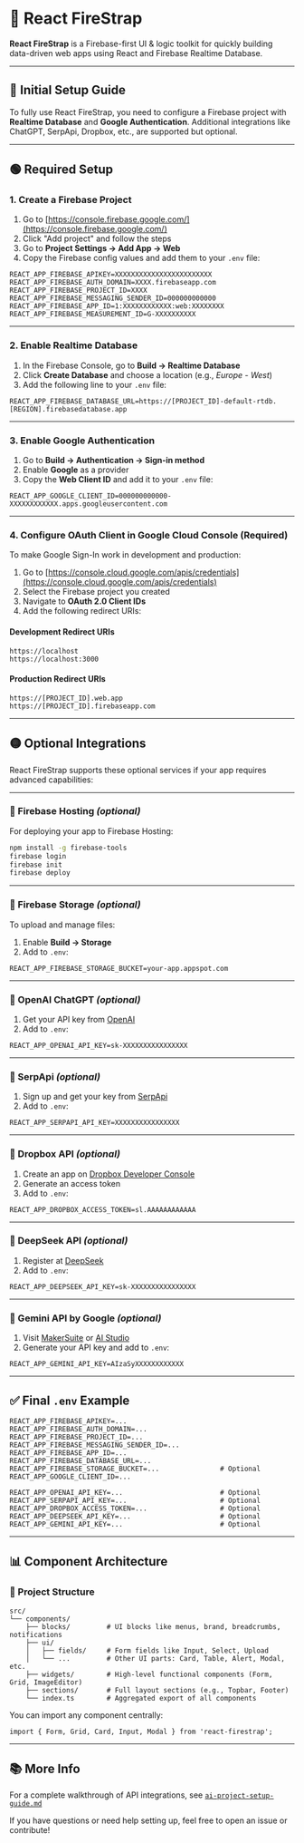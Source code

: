 # 🚀 React FireStrap

**React FireStrap** is a Firebase-first UI & logic toolkit for quickly building data-driven web apps using React and Firebase Realtime Database.

---

## 🔧 Initial Setup Guide

To fully use React FireStrap, you need to configure a Firebase project with **Realtime Database** and **Google Authentication**. Additional integrations like ChatGPT, SerpApi, Dropbox, etc., are supported but optional.

---

## 🟢 Required Setup

### 1. Create a Firebase Project

1. Go to [https://console.firebase.google.com/](https://console.firebase.google.com/)
2. Click "Add project" and follow the steps
3. Go to **Project Settings → Add App → Web**
4. Copy the Firebase config values and add them to your `.env` file:

```env
REACT_APP_FIREBASE_APIKEY=XXXXXXXXXXXXXXXXXXXXXXXX
REACT_APP_FIREBASE_AUTH_DOMAIN=XXXX.firebaseapp.com
REACT_APP_FIREBASE_PROJECT_ID=XXXX
REACT_APP_FIREBASE_MESSAGING_SENDER_ID=000000000000
REACT_APP_FIREBASE_APP_ID=1:XXXXXXXXXXXX:web:XXXXXXXX
REACT_APP_FIREBASE_MEASUREMENT_ID=G-XXXXXXXXXX
```

---

### 2. Enable Realtime Database

1. In the Firebase Console, go to **Build → Realtime Database**
2. Click **Create Database** and choose a location (e.g., *Europe - West*)
3. Add the following line to your `.env` file:

```env
REACT_APP_FIREBASE_DATABASE_URL=https://[PROJECT_ID]-default-rtdb.[REGION].firebasedatabase.app
```

---

### 3. Enable Google Authentication

1. Go to **Build → Authentication → Sign-in method**
2. Enable **Google** as a provider
3. Copy the **Web Client ID** and add it to your `.env` file:

```env
REACT_APP_GOOGLE_CLIENT_ID=000000000000-XXXXXXXXXXXX.apps.googleusercontent.com
```

---

### 4. Configure OAuth Client in Google Cloud Console (Required)

To make Google Sign-In work in development and production:

1. Go to [https://console.cloud.google.com/apis/credentials](https://console.cloud.google.com/apis/credentials)
2. Select the Firebase project you created
3. Navigate to **OAuth 2.0 Client IDs**
4. Add the following redirect URIs:

#### Development Redirect URIs

```
https://localhost
https://localhost:3000
```

#### Production Redirect URIs

```
https://[PROJECT_ID].web.app
https://[PROJECT_ID].firebaseapp.com
```

---

## 🟡 Optional Integrations

React FireStrap supports these optional services if your app requires advanced capabilities:

---

### 🔹 Firebase Hosting *(optional)*

For deploying your app to Firebase Hosting:

```bash
npm install -g firebase-tools
firebase login
firebase init
firebase deploy
```

---

### 🔹 Firebase Storage *(optional)*

To upload and manage files:

1. Enable **Build → Storage**
2. Add to `.env`:

```env
REACT_APP_FIREBASE_STORAGE_BUCKET=your-app.appspot.com
```

---

### 🔹 OpenAI ChatGPT *(optional)*

1. Get your API key from [OpenAI](https://platform.openai.com/)
2. Add to `.env`:

```env
REACT_APP_OPENAI_API_KEY=sk-XXXXXXXXXXXXXXXX
```

---

### 🔹 SerpApi *(optional)*

1. Sign up and get your key from [SerpApi](https://serpapi.com/)
2. Add to `.env`:

```env
REACT_APP_SERPAPI_API_KEY=XXXXXXXXXXXXXXXX
```

---

### 🔹 Dropbox API *(optional)*

1. Create an app on [Dropbox Developer Console](https://www.dropbox.com/developers/apps)
2. Generate an access token
3. Add to `.env`:

```env
REACT_APP_DROPBOX_ACCESS_TOKEN=sl.AAAAAAAAAAAA
```

---

### 🔹 DeepSeek API *(optional)*

1. Register at [DeepSeek](https://platform.deepseek.com/)
2. Add to `.env`:

```env
REACT_APP_DEEPSEEK_API_KEY=sk-XXXXXXXXXXXXXXXX
```

---

### 🔹 Gemini API by Google *(optional)*

1. Visit [MakerSuite](https://makersuite.google.com/app) or [AI Studio](https://aistudio.google.com/app/apikey)
2. Generate your API key and add to `.env`:

```env
REACT_APP_GEMINI_API_KEY=AIzaSyXXXXXXXXXXXX
```

---

## ✅ Final `.env` Example

```env
REACT_APP_FIREBASE_APIKEY=...
REACT_APP_FIREBASE_AUTH_DOMAIN=...
REACT_APP_FIREBASE_PROJECT_ID=...
REACT_APP_FIREBASE_MESSAGING_SENDER_ID=...
REACT_APP_FIREBASE_APP_ID=...
REACT_APP_FIREBASE_DATABASE_URL=...
REACT_APP_FIREBASE_STORAGE_BUCKET=...               # Optional
REACT_APP_GOOGLE_CLIENT_ID=...

REACT_APP_OPENAI_API_KEY=...                        # Optional
REACT_APP_SERPAPI_API_KEY=...                       # Optional
REACT_APP_DROPBOX_ACCESS_TOKEN=...                  # Optional
REACT_APP_DEEPSEEK_API_KEY=...                      # Optional
REACT_APP_GEMINI_API_KEY=...                        # Optional
```

---

## 📊 Component Architecture

### 📁 Project Structure

```
src/
└── components/
    ├── blocks/         # UI blocks like menus, brand, breadcrumbs, notifications
    ├── ui/
    │   ├── fields/     # Form fields like Input, Select, Upload
    │   └── ...         # Other UI parts: Card, Table, Alert, Modal, etc.
    ├── widgets/        # High-level functional components (Form, Grid, ImageEditor)
    ├── sections/       # Full layout sections (e.g., Topbar, Footer)
    └── index.ts        # Aggregated export of all components
```

You can import any component centrally:

```tsx
import { Form, Grid, Card, Input, Modal } from 'react-firestrap';
```

---

## 📚 More Info

For a complete walkthrough of API integrations, see [`ai-project-setup-guide.md`](./ai-project-setup-guide.md)

If you have questions or need help setting up, feel free to open an issue or contribute!

